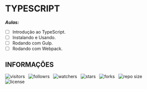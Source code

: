 # TYPESCRIPT

***Aulas:***

- [ ] Introdução ao TypeScript.
- [ ] Instalando e Usando.
- [ ] Rodando com Gulp.
- [ ] Rodando com Webpack.

## INFORMAÇÕES

![visitors](https://visitor-badge.glitch.me/badge?page_id=Devsgeeknerd.typescript-front-end-zp "Total de Visitas")
&nbsp;
![followrs](https://img.shields.io/github/followers/Devsgeeknerd?style=social "Total de Seguidores")
&nbsp;
![watchers](https://img.shields.io/github/watchers/Devsgeeknerd/typescript-front-end-zp?style=social "Total de Observadores")
&nbsp;
![stars](https://img.shields.io/github/stars/Devsgeeknerd/typescript-front-end-zp?style=social "Total de Estrelas Recebidas")
&nbsp;
![forks](https://img.shields.io/github/forks/Devsgeeknerd/typescript-front-end-zp?style=social "Total de Forks")
&nbsp;
![repo size](https://img.shields.io/github/repo-size/Devsgeeknerd/typescript-front-end-zp?style=social "Tamanho do Repositório")
&nbsp;
![license](https://img.shields.io/github/license/Devsgeeknerd/typescript-front-end-zp?style=social "Licença do Repositório")
